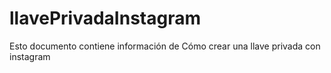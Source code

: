 # llavePrivadaInstagram
Esto documento contiene información de Cómo crear una llave privada con instagram
